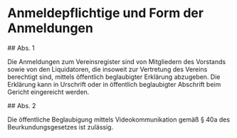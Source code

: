 # Anmeldepflichtige und Form der Anmeldungen



\#\# Abs. 1

 Die Anmeldungen zum Vereinsregister sind von Mitgliedern des Vorstands sowie von den Liquidatoren, die insoweit zur Vertretung des Vereins berechtigt sind, mittels öffentlich beglaubigter Erklärung abzugeben. Die Erklärung kann in Urschrift oder in öffentlich beglaubigter Abschrift beim Gericht eingereicht werden.

\#\# Abs. 2

 Die öffentliche Beglaubigung mittels Videokommunikation gemäß § 40a des Beurkundungsgesetzes ist zulässig. 

